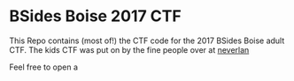 # BSides Boise 2017 CTF

This Repo contains (most of!) the CTF code for the 2017 BSides Boise adult CTF. The kids CTF was put on by the fine people over at [neverlan](https://github.com/NeverLAN-CTF)

Feel free to open a 